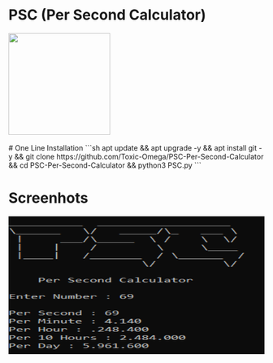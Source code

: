 # PSC (Per Second Calculator)
<p align="left">
  <img width="200" height="200" src="https://icons-for-free.com/iconfiles/png/512/calculator-131994967672059924.png">
</p>
# One Line Installation
```sh
apt update && apt upgrade -y && apt install git -y && git clone https://github.com/Toxic-Omega/PSC-Per-Second-Calculator && cd PSC-Per-Second-Calculator && python3 PSC.py
```

# Screenhots
<p align="center">
  <img width="606" height="271" src="https://github.com/Toxic-Omega/PSC-Per-Second-Calculator/blob/main/main.png">
</p>
